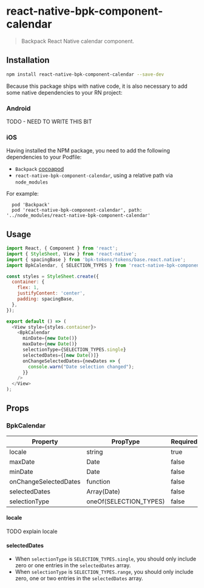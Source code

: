 # react-native-bpk-component-calendar

> Backpack React Native calendar component.

## Installation

```sh
npm install react-native-bpk-component-calendar --save-dev
```

Because this package ships with native code, it is also necessary to add some native dependencies to your RN project:

### Android
TODO - NEED TO WRITE THIS BIT

### iOS
Having installed the NPM package, you need to add the following dependencies to your Podfile:
 - `Backpack` [cocoapod](https://cocoapods.org/pods/Backpack)
 - `react-native-bpk-component-calendar`, using a relative path via `node_modules`

For example:
```
  pod 'Backpack'
  pod 'react-native-bpk-component-calendar', path: '../node_modules/react-native-bpk-component-calendar'
```

## Usage

```js
import React, { Component } from 'react';
import { StyleSheet, View } from 'react-native';
import { spacingBase } from 'bpk-tokens/tokens/base.react.native';
import BpkCalendar, { SELECTION_TYPES } from 'react-native-bpk-component-calendar';

const styles = StyleSheet.create({
  container: {
    flex: 1,
    justifyContent: 'center',
    padding: spacingBase,
  },
});

export default () => (
  <View style={styles.container}>
    <BpkCalendar
      minDate={new Date()}
      maxDate={new Date()}
      selectionType={SELECTION_TYPES.single}
      selectedDates={[new Date()]}
      onChangeSelectedDates={newDates => {
        console.warn("Date selection changed");
      }}
    />
  </View>
);
```

## Props

### BpkCalendar

| Property                | PropType               | Required   | Default Value          |
| ----------------------- | ---------------------- | ---------- | ---------------------- |
| locale                  | string                 | true       | -                      |
| maxDate                 | Date                   | false      | new Date() + 1yr       |
| minDate                 | Date                   | false      | new Date()             |
| onChangeSelectedDates   | function               | false      | null                   |
| selectedDates           | Array(Date)            | false      | null                   |
| selectionType           | oneOf(SELECTION_TYPES) | false      | SELECTION_TYPES.single |

#### locale

TODO explain locale

#### selectedDates

* When `selectionType` is `SELECTION_TYPES.single`, you should only include zero or one entries in the `selectedDates` array.
* When `selectionType` is `SELECTION_TYPES.range`, you should only include zero, one or two entries in the `selectedDates` array.
